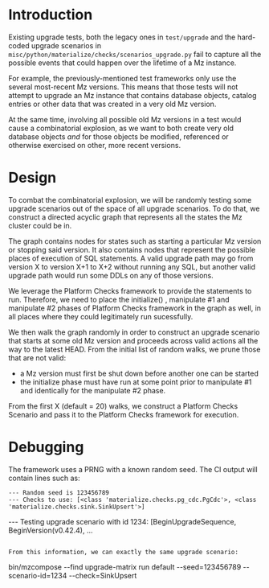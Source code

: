# Introduction

Existing upgrade tests, both the legacy ones in `test/upgrade` and the hard-coded upgrade
scenarios in `misc/python/materialize/checks/scenarios_upgrade.py` fail to capture all
the possible events that could happen over the lifetime of a Mz instance.

For example, the previously-mentioned test frameworks only use the several most-recent
Mz versions. This means that those tests will not attempt to upgrade an Mz instance
that contains database objects, catalog entries or other data that was created in
a very old Mz version.

At the same time, involving all possible old Mz versions in a test would cause a
combinatorial explosion, as we want to both create very old database objects *and*
for those objects be modified, referenced or otherwise exercised on other, more
recent versions.

# Design

To combat the combinatorial explosion, we will be randomly testing some upgrade
scenarios out of the space of all upgrade scenarios. To do that, we construct a
directed acyclic graph that represents all the states the Mz cluster could be in.

The graph contains nodes for states such as starting a particular Mz version or
stopping said version. It also contains nodes that represent the possible places
of execution of SQL statements. A valid upgrade path may go from version X to
version X+1 to X+2 without running any SQL, but another valid upgrade path would
run some DDLs on any of those versions.

We leverage the Platform Checks framework to provide the statements to run.
Therefore, we need to place the initialize() , manipulate #1
and manipulate #2 phases of Platform Checks framework in the graph as well, in
all places where they could legitimately run sucessfully.

We then walk the graph randomly in order to construct an upgrade scenario that starts
at some old Mz version and proceeds across valid actions all the way to the
latest HEAD. From the initial list of random walks, we prune those that are not valid:
 - a Mz version must first be shut down before another one can be started
 - the initialize phase must have run at some point prior to manipulate #1 and
   identically for the manipulate #2 phase.

From the first X (default = 20) walks, we construct a Platform Checks Scenario
and pass it to the Platform Checks framework for execution.

# Debugging

The framework uses a PRNG with a known random seed. The CI output will contain lines such as:

```
--- Random seed is 123456789
--- Checks to use: [<class 'materialize.checks.pg_cdc.PgCdc'>, <class 'materialize.checks.sink.SinkUpsert'>]
```
--- Testing upgrade scenario with id 1234: [BeginUpgradeSequence, BeginVersion(v0.42.4), ...
```

From this information, we can exactly the same upgrade scenario:

```
bin/mzcompose --find upgrade-matrix run default --seed=123456789 --scenario-id=1234 --check=SinkUpsert
```
